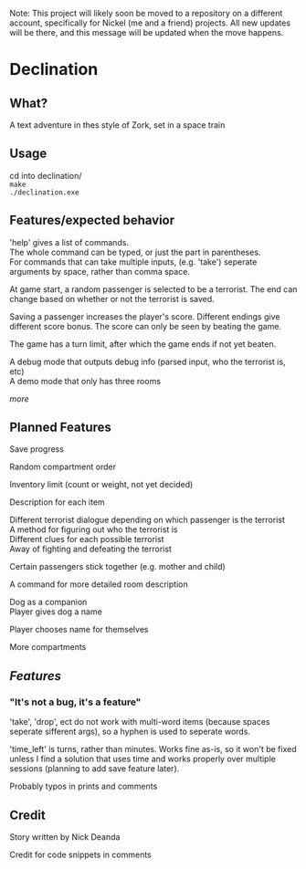 Note: This project will likely soon be moved to a repository on a different account, specifically for Nickel (me and a friend) projects. All new updates will be there, and this message will be updated when the move happens.


# Declination

## What?

A text adventure in thes style of Zork, set in a space train

## Usage

cd into declination/  
`make`  
`./declination.exe`

## Features/expected behavior

'help' gives a list of commands.  
The whole command can be typed, or just the part in parentheses.  
For commands that can take multiple inputs, (e.g. 'take') seperate arguments by space, rather than comma space.

At game start, a random passenger is selected to be a terrorist. The end can change based on whether or not the terrorist is saved.

Saving a passenger increases the player's score. Different endings give different score bonus. The score can only be seen by beating the game.

The game has a turn limit, after which the game ends  if not yet beaten.

A debug mode that outputs debug info (parsed input, who the terrorist is, etc)  
A demo mode that only has three rooms

*more*

## Planned Features

Save progress

Random compartment order

Inventory limit (count or weight, not yet decided)

Description for each item

Different terrorist dialogue depending on which passenger is the terrorist  
A method for figuring out who the terrorist is  
Different clues for each possible terrorist  
Away of fighting and defeating the terrorist

Certain passengers stick together (e.g. mother and child)

A command for more detailed room description

Dog as a companion  
Player gives dog a name

Player chooses name for themselves

More compartments

## *Features*  
### "It's not a bug, it's a feature"

'take', 'drop', ect do not work with multi-word items (because spaces seperate sifferent args), so a hyphen is used to seperate words.

'time\_left' is turns, rather than minutes. Works fine as-is, so it won't be fixed unless I find a solution that uses time and works properly over multiple sessions (planning to add save feature later).

Probably typos in prints and comments

## Credit

Story written by Nick Deanda

Credit for code snippets in comments
